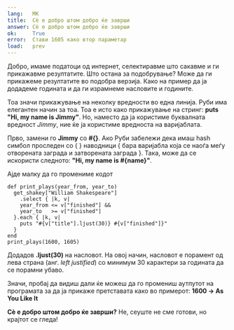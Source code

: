 ```yaml
---
lang:   MK
title:  Сѐ е добро штом добро ќе заврши
answer: Сѐ е добро штом добро ќе заврши
ok:     True
error:  Стави 1605 како втор параметар
load:   prev
---
```


Добро, имаме податоци од интернет, селектиравме што сакавме и ги прикажавме резултатите.
Што остана за подобрување? Може да ги прикажеме резултатите во подобра верзија. Како на пример
да ја додадеме годината и да ги израмнеме насловите и годините.

Тоа значи прикажување на неколку вредности во една линија. Руби има елегантен начин
за тоа. Тоа е исто како прикажување на стринг: __puts "Hi, my name is Jimmy"__.
Но, наместо да ја користиме буквалната вредност _Jimmy_, ние ќе ја користиме вредноста на варијаблата.

Прво, замени го __Jimmy__ со __#{}__. Ако Руби забележи дека имаш hash симбол проследен со { } наводници
{ бара варијабла која се наоѓа меѓу отворената заграда и затворената заграда }.
Така, може да се искористи следното: __"Hi, my name is \#{name}"__.

Ајде малку да го промениме кодот

    def print_plays(year_from, year_to)
      get_shakey["William Shakespeare"]
        .select { |k, v|
        year_from <= v["finished"] &&
        year_to   >= v["finished"]
      }.each { |k, v|
        puts "#{v["title"].ljust(30)} #{v["finished"]}"
      }
    end
    print_plays(1600, 1605)

Додадов __.ljust(30)__ на насловот. На овој начин, насловот е порамент од лева страна (анг. _left justified_) со минимум 30 карактери
за годината да се порамни убаво.

Значи, пробај да видиш дали ќе можеш да го промениш аутпутот на програмата за да ја прикаже претставата како во примерот:
__1600 -> As You Like It__

__Сѐ е добро штом добро ќе заврши?__ Не, сеуште не сме готови, но крајтот се гледа!

